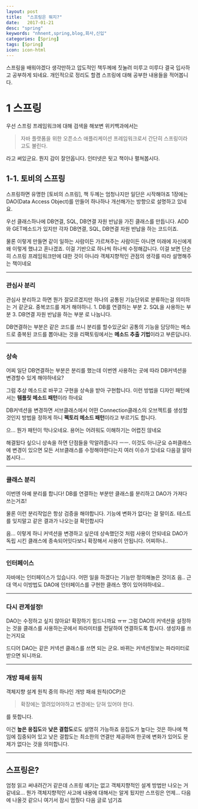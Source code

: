 ```yaml
---
layout: post
title:  "스프링은 뭐지?"
date:   2017-01-21
desc: "spring"
keywords: "nhnent,spring,blog,회사,신입"
categories: [Spring]
tags: [Spring]
icon: icon-html
---
```


스프링을 배워야겠다 생각만하고 압도적인 책두께에 짓눌려 미루고 미루다 결국 입사하고 공부하게 되네요. 개인적으로 정리도 할겸 스프링에 대해 공부한 내용들을 적어봅니다.


1 스프링
=============
우선 스프링 프레임워크에 대해 검색을 해보변 위키백과에서는 

> 자바 플랫폼을 위한 오픈소스 애플리케이션 프레임워크로서 간단히 스프링이라고도 불린다.

라고 써있군요. 뭔지 감이 잘안옵니다.
인터넷은 됫고 책이나 펼쳐봅시다.




1-1. 토비의 스프링
---------------
스프링하면 유명한 [토비의 스프링], 책 두께는 엄청나지만 일단은 시작해야죠
1장에는 DAO(Data Access Object)를 만들어 하나하나 개선해가는 방향으로 설명하고 있네요.

우선 클래스하나에 DB연결, SQL, DB연결 자원 반납을 가진 클래스를 만듭니다.
ADD와 GET메소드가 있지만 각자 DB연결, SQL, DB연결 자원 반납을 하는 코드이죠.

물론 이렇게 만들면 같이 일하는 사람이든 가르쳐주는 사람이든 아니면 미래에 자신에게 왜 이렇게 했냐고 혼나겠죠. 이걸 기반으로 하나씩 하나씩 수정해갑니다.
이걸 보면 단순히 스프링 프레임워크만에 대한 것이 아니라 객체지향적인 관점의 생각를 따라 설명해주는 책이네요


--------------------
### 관심사 분리
관심사 분리하고 하면 뭔가 잘모르겠지만 하나의 공통된 기능단위로 분류하는걸 의미하는 거 같군요.
중복코드를 제거 해야하니.
    1. DB를 연결하는 부분
    2. SQL을 사용하는 부분
    3. DB연결 자원 반납을 하는 부분
로 나눕니다.

DB연결하는 부분은 같은 코드를 쓰니 분리를 할수있군요!
공통의 기능을 담당하는 메소드로 중복된 코드를 뽑아내는 것을 리팩토링에서는 **메소드 추출 기법**이라고 부른답니다.

--------------------
### 상속
어찌 일단 DB연결하는 부분은 분리를 했는데 이번엔 사용하는 곳에 따라 DB커넥션을 변경할수 있게 해야하네요?

그럼 추상 메소드로 바꾸고 구현을 상속을 받아 구현합니다.
이런 방법을 디자인 패턴에서는 **템플릿 메소드 패턴**이라 하네요


DB커넥션을 변경하면 서브클래스에서 어떤 Connection클래스의 오브젝트를 생성할것인지 방법을 정하게 하니 **펙토리 메소드 패턴**이라고 부르기도 합니다.


으... 뭔가 패턴이 막나오네요. 용어는 어려워도 이해하기는 어렵진 않네요


해결됬다 싶으니 상속을 하면 단점들을 막알려줍니다  ㅡㅡ. 이것도 아니군요
슈퍼클래스에 변경이 있으면 모든 서브클래스를 수정해야한다는지 여러 이슈가 있네요 다음걸 알아봅시다...

-------------------------------
### 클래스 분리
이번엔 아예 분리를 합니다!
DB를 연결하는 부분만 클래스를 분리하고 DAO가 가져다 쓰는거죠!


물론 이런 분리작업은 항상 검증을 해야합니다. 기능에 변화가 없다는 걸 말이죠.
테스트를 잊지말고 같은 결과가 나오는걸 확인합시다


음... 이렇게 하니 커넥션을 변경하고 싶은데 상속했던것 처럼 사용이 안되네요 DAO가 독립 시킨 클래스에 종속되어잇다보니 확장해서 사용이 안됩니다.
어찌하나..

------------------------
### 인터페이스
자바에는 인터페이스가 있습니다. 어떤 일을 하겠다는 기능만 정의해놀은 것이죠
음.. 근대 역시 이방법도 DAO에 인터페이스를 구현한 클래스 명이 있어야하네요..

-------------------------------
### 다시 관계설정!
DAO는 수정하고 싶지 않아요! 확장하기 힘드니까요 ㅠㅠ
그럼 DAO의 커넥션을 설정하는 것을 클래스를 사용하는곳에서 파라미터를 전달하여 연결하도록 합시다. 생성자를 쓰는거지요

드디어 DAO는 같은 커넥션 클래스를 쓰면 되는 군요. 바뀌는 커넥션정보는 파라미터로 받으면 되니까요.


---------------------------
### 개방 패쇄 원칙
객체지향 설계 원칙 중의 하나인 개방 패쇄 원칙(OCP)은

> 확장에는 열려있어야하고 변경에는 닫혀 있어야 한다.

를 뜻합니다.

이건 **높은 응집도**와 **낮은 결합도**로도 설명히 가능하죠
응집도가 높다는 것은 하나에 책임에 집중되어 있고 낮은 결합도는 최소한의 연결만 제공하여 한곳에 변화가 있어도 문제가 없다는 것을 의미합니다.

------------------------
## 스프링은?
엄청 읽고 써내려간거 같은데 스프링 예기는 없고 객체지향적인 설계 방법만 나오는 거 같네요... 뭔가 객체지향적인 사고에 내용에 대해서는 알게 됬지만 스프링은 언제... 다음에 나올것 같으니 여기서 잠시 멈췄다 다음 글로 넘기죠
